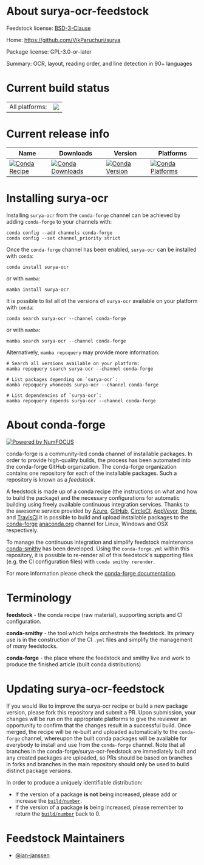 About surya-ocr-feedstock
=========================

Feedstock license: [BSD-3-Clause](https://github.com/conda-forge/surya-ocr-feedstock/blob/main/LICENSE.txt)

Home: https://github.com/VikParuchuri/surya

Package license: GPL-3.0-or-later

Summary: OCR, layout, reading order, and line detection in 90+ languages

Current build status
====================


<table><tr><td>All platforms:</td>
    <td>
      <a href="https://dev.azure.com/conda-forge/feedstock-builds/_build/latest?definitionId=22829&branchName=main">
        <img src="https://dev.azure.com/conda-forge/feedstock-builds/_apis/build/status/surya-ocr-feedstock?branchName=main">
      </a>
    </td>
  </tr>
</table>

Current release info
====================

| Name | Downloads | Version | Platforms |
| --- | --- | --- | --- |
| [![Conda Recipe](https://img.shields.io/badge/recipe-surya--ocr-green.svg)](https://anaconda.org/conda-forge/surya-ocr) | [![Conda Downloads](https://img.shields.io/conda/dn/conda-forge/surya-ocr.svg)](https://anaconda.org/conda-forge/surya-ocr) | [![Conda Version](https://img.shields.io/conda/vn/conda-forge/surya-ocr.svg)](https://anaconda.org/conda-forge/surya-ocr) | [![Conda Platforms](https://img.shields.io/conda/pn/conda-forge/surya-ocr.svg)](https://anaconda.org/conda-forge/surya-ocr) |

Installing surya-ocr
====================

Installing `surya-ocr` from the `conda-forge` channel can be achieved by adding `conda-forge` to your channels with:

```
conda config --add channels conda-forge
conda config --set channel_priority strict
```

Once the `conda-forge` channel has been enabled, `surya-ocr` can be installed with `conda`:

```
conda install surya-ocr
```

or with `mamba`:

```
mamba install surya-ocr
```

It is possible to list all of the versions of `surya-ocr` available on your platform with `conda`:

```
conda search surya-ocr --channel conda-forge
```

or with `mamba`:

```
mamba search surya-ocr --channel conda-forge
```

Alternatively, `mamba repoquery` may provide more information:

```
# Search all versions available on your platform:
mamba repoquery search surya-ocr --channel conda-forge

# List packages depending on `surya-ocr`:
mamba repoquery whoneeds surya-ocr --channel conda-forge

# List dependencies of `surya-ocr`:
mamba repoquery depends surya-ocr --channel conda-forge
```


About conda-forge
=================

[![Powered by
NumFOCUS](https://img.shields.io/badge/powered%20by-NumFOCUS-orange.svg?style=flat&colorA=E1523D&colorB=007D8A)](https://numfocus.org)

conda-forge is a community-led conda channel of installable packages.
In order to provide high-quality builds, the process has been automated into the
conda-forge GitHub organization. The conda-forge organization contains one repository
for each of the installable packages. Such a repository is known as a *feedstock*.

A feedstock is made up of a conda recipe (the instructions on what and how to build
the package) and the necessary configurations for automatic building using freely
available continuous integration services. Thanks to the awesome service provided by
[Azure](https://azure.microsoft.com/en-us/services/devops/), [GitHub](https://github.com/),
[CircleCI](https://circleci.com/), [AppVeyor](https://www.appveyor.com/),
[Drone](https://cloud.drone.io/welcome), and [TravisCI](https://travis-ci.com/)
it is possible to build and upload installable packages to the
[conda-forge](https://anaconda.org/conda-forge) [anaconda.org](https://anaconda.org/)
channel for Linux, Windows and OSX respectively.

To manage the continuous integration and simplify feedstock maintenance
[conda-smithy](https://github.com/conda-forge/conda-smithy) has been developed.
Using the ``conda-forge.yml`` within this repository, it is possible to re-render all of
this feedstock's supporting files (e.g. the CI configuration files) with ``conda smithy rerender``.

For more information please check the [conda-forge documentation](https://conda-forge.org/docs/).

Terminology
===========

**feedstock** - the conda recipe (raw material), supporting scripts and CI configuration.

**conda-smithy** - the tool which helps orchestrate the feedstock.
                   Its primary use is in the construction of the CI ``.yml`` files
                   and simplify the management of *many* feedstocks.

**conda-forge** - the place where the feedstock and smithy live and work to
                  produce the finished article (built conda distributions)


Updating surya-ocr-feedstock
============================

If you would like to improve the surya-ocr recipe or build a new
package version, please fork this repository and submit a PR. Upon submission,
your changes will be run on the appropriate platforms to give the reviewer an
opportunity to confirm that the changes result in a successful build. Once
merged, the recipe will be re-built and uploaded automatically to the
`conda-forge` channel, whereupon the built conda packages will be available for
everybody to install and use from the `conda-forge` channel.
Note that all branches in the conda-forge/surya-ocr-feedstock are
immediately built and any created packages are uploaded, so PRs should be based
on branches in forks and branches in the main repository should only be used to
build distinct package versions.

In order to produce a uniquely identifiable distribution:
 * If the version of a package **is not** being increased, please add or increase
   the [``build/number``](https://docs.conda.io/projects/conda-build/en/latest/resources/define-metadata.html#build-number-and-string).
 * If the version of a package **is** being increased, please remember to return
   the [``build/number``](https://docs.conda.io/projects/conda-build/en/latest/resources/define-metadata.html#build-number-and-string)
   back to 0.

Feedstock Maintainers
=====================

* [@jan-janssen](https://github.com/jan-janssen/)

